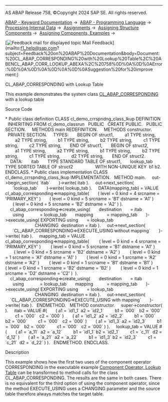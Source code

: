   

* * *

AS ABAP Release 758, ©Copyright 2024 SAP SE. All rights reserved.

[ABAP - Keyword Documentation](javascript:call_link\('abenabap.htm'\)) →  [ABAP - Programming Language](javascript:call_link\('abenabap_reference.htm'\)) →  [Processing Internal Data](javascript:call_link\('abenabap_data_working.htm'\)) →  [Assignments](javascript:call_link\('abenvalue_assignments.htm'\)) →  [Assigning Structure Components](javascript:call_link\('abencorresponding.htm'\)) →  [Assigning Components, Examples](javascript:call_link\('abencorresponding_abexas.htm'\)) → 

 [![](Mail.gif?object=Mail.gif "Feedback mail for displayed topic") Mail Feedback](mailto:f1_help@sap.com?subject=Feedback%20on%20ABAP%20Documentation&body=Document:%20CL_ABAP_CORRESPONDING%20with%20Lookup%20Table%2C%20ABENCL_ABAP_CORR_LOOKUP_ABEXA%2C%20758%0D%0A%0D%0AError:%0D%0A%0D%0A%0D%0A%0D%0ASuggestion%20for%20improve
ment:)

CL\_ABAP\_CORRESPONDING with Lookup Table

This example demonstrates the system class [CL\_ABAP\_CORRESPONDING](javascript:call_link\('abencl_abap_corresponding.htm'\)) with a lookup table

Source Code   

\* Public class definition
CLASS cl\_demo\_crrspndng\_class\_lkup DEFINITION
  INHERITING FROM cl\_demo\_classrun
  PUBLIC
  CREATE PUBLIC.
  PUBLIC SECTION.
    METHODS main REDEFINITION.
    METHODS constructor.
  PRIVATE SECTION.
    TYPES:
      BEGIN OF struct1,
        a1 TYPE string,
        a2 TYPE string,
        b1 TYPE string,
        b2 TYPE string,
        c1 TYPE string,
        c2 TYPE string,
      END OF struct1,
      BEGIN OF struct2,
        a1 TYPE string,
        a2 TYPE string,
        b1 TYPE string,
        b2 TYPE string,
        c1 TYPE string,
        d2 TYPE string,
      END OF struct2.
    DATA:
      itab       TYPE STANDARD TABLE OF struct1,
      lookup\_tab TYPE SORTED TABLE OF struct2
                 WITH NON-UNIQUE KEY  b1 b2.
ENDCLASS.
\* Public class implementation
CLASS cl\_demo\_crrspndng\_class\_lkup IMPLEMENTATION.
  METHOD main.
    out->begin\_section( \`itab\`
      )->write( itab ).
    out->next\_section(
      \`lookup\_tab\`
      )->write( lookup\_tab ).
    DATA(mapping\_tab) = VALUE cl\_abap\_corresponding=>mapping\_table(
      ( level = 0 kind = 4 srcname = 'PRIMARY\_KEY' )
      ( level = 0 kind = 5 srcname = 'B1' dstname = 'A1' )
      ( level = 0 kind = 5 srcname = 'B2' dstname = 'A2' ) ).
    cl\_abap\_corresponding=>create\_using(
      destination       = itab
      using             = lookup\_tab
      mapping           = mapping\_tab
      )->execute\_using( EXPORTING using       = lookup\_tab
                        CHANGING  destination = itab ).
    out->next\_section(
      \`CL\_ABAP\_CORRESPONDING=>EXECUTE\_USING without mapping\`
      )->write( itab ).
    mapping\_tab = VALUE cl\_abap\_corresponding=>mapping\_table(
       ( level = 0 kind = 4 srcname = 'PRIMARY\_KEY' )
       ( level = 0 kind = 5 srcname = 'B1' dstname = 'A1' )
       ( level = 0 kind = 5 srcname = 'B2' dstname = 'A2' )
       ( level = 0 kind = 1 srcname = 'A1' dstname = 'A1' )
       ( level = 0 kind = 1 srcname = 'A2' dstname = 'A2' )
       ( level = 0 kind = 1 srcname = 'B1' dstname = 'B1' )
       ( level = 0 kind = 1 srcname = 'B2' dstname = 'B2' )
       ( level = 0 kind = 1 srcname = 'D2' dstname = 'C2' )  ).
    cl\_abap\_corresponding=>create\_using(
      destination       = itab
      using             = lookup\_tab
      mapping           = mapping\_tab
      )->execute\_using( EXPORTING using       = lookup\_tab
                        CHANGING  destination = itab ).
    out->next\_section(
    \`CL\_ABAP\_CORRESPONDING=>EXECUTE\_USING with mapping\`
      )->write( itab ).
  ENDMETHOD.
  METHOD constructor.
    super->constructor( ).
    itab = VALUE #(
      ( a1 = \`id1\_1\` a2 = \`id2\_1\`
        b1 = \`000\`   b2 = \`000\`
        c1 = \`000\`   c2 = \`000\` )
      ( a1 = \`id1\_2\` a2 = \`id2\_2\`
        b1 = \`000\`   b2 = \`000\`
        c1 = \`000\`   c2 = \`000\` )
      ( a1 = \`id1\_3\` a2 = \`id2\_3\`
        b1 = \`000\`   b2 = \`000\`
        c1 = \`000\`   c2 = \`000\` ) ).
    lookup\_tab = VALUE #(
      ( a1 = \`a\_11\`  a2 = \`a\_12\`
        b1 = \`id1\_1\` b2 = \`id2\_1\`
        c1 = \`c\_11\`  d2 = \`d\_12\` )
      ( a1 = \`a\_21\`  a2 = \`a\_22\`
        b1 = \`id1\_3\` b2 = \`id2\_3\`
        c1 = \`c\_21\`  d2 = \`d\_22\` ) ).
  ENDMETHOD.
ENDCLASS.

Description   

This example shows how the first two uses of the component operator CORRESPONDING in the executable example [Component Operator, Lookup Table](javascript:call_link\('abencorresponding_using_abexa.htm'\)) can be transformed to method calls for the class CL\_ABAP\_CORRESPONDING. The results are the same in both cases. There is no equivalent for the third option of using the component operator, since the method EXECUTE\_USING uses a CHANGING parameter and the source table therefore always matches the target table.